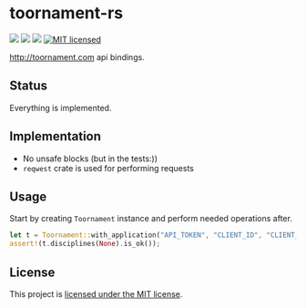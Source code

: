 # toornament-rs
[![](https://meritbadge.herokuapp.com/toornament)](https://crates.io/crates/toornament) [![](https://travis-ci.org/vityafx/toornament-rs.svg?branch=master)](https://travis-ci.org/vityafx/toornament-rs) [![](https://img.shields.io/badge/docs-online-2020ff.svg)](https://vityafx.github.io/toornament-rs/master/toornament/)
[![MIT licensed](https://img.shields.io/badge/license-MIT-blue.svg)](./LICENSE)


http://toornament.com api bindings.

## Status
Everything is implemented.

## Implementation
- No unsafe blocks (but in the tests:))
- `reqwest` crate is used for performing requests

## Usage
Start by creating `Toornament` instance and perform needed operations after.
```rust
let t = Toornament::with_application("API_TOKEN", "CLIENT_ID", "CLIENT_SECRET").unwrap();
assert!(t.disciplines(None).is_ok());
```

## License

This project is [licensed under the MIT license](https://github.com/vityafx/toornament-rs/blob/master/LICENSE).
